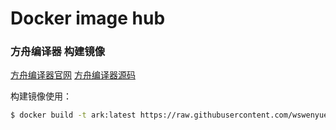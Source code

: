 # Docker image hub

### 方舟编译器 构建镜像

[方舟编译器官网](https://www.openarkcompiler.cn/home)
[方舟编译器源码](https://code.opensource.huaweicloud.com/HarmonyOS/OpenArkCompiler/home)

构建镜像使用：
```sh
$ docker build -t ark:latest https://raw.githubusercontent.com/wswenyue/dockerHub/master/ark.dockerfile
```